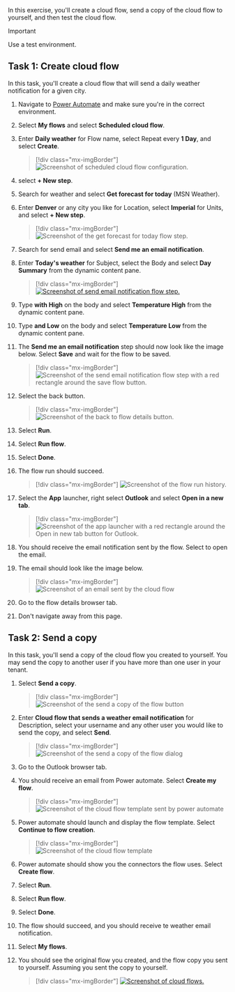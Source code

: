 In this exercise, you'll create a cloud flow, send a copy of the cloud flow to yourself, and then test the cloud flow.

> [!IMPORTANT]
> Use a test environment.

## Task 1: Create cloud flow

In this task, you'll create a cloud flow that will send a daily weather notification for a given city.

1. Navigate to [Power Automate](https://us.flow.microsoft.com/?azure-portal=true) and make sure you're in the correct environment.

1. Select **My flows** and select **Scheduled cloud flow**.

1. Enter **Daily weather** for Flow name, select Repeat every **1 Day**, and select **Create**.

    > [!div class="mx-imgBorder"]
    > ![Screenshot of scheduled cloud flow configuration.](../media/scheduled.png)

1. select **+ New step**.

1. Search for weather and select **Get forecast for today** (MSN Weather).

1. Enter **Denver** or any city you like for Location, select **Imperial** for Units, and select **+ New step**.

    > [!div class="mx-imgBorder"]
    > ![Screenshot of the get forecast for today flow step.](../media/forecast.png)

1. Search for send email and select **Send me an email notification**.

1. Enter **Today's weather** for Subject, select the Body and select **Day Summary** from the dynamic content pane.

    > [!div class="mx-imgBorder"]
    > [![Screenshot of send email notification flow step.](../media/day-summary.png)](../media/day-summary.png#lightbox)

1. Type **with High** on the body and select **Temperature High** from the dynamic content pane.

1. Type **and Low** on the body and select **Temperature Low** from the dynamic content pane.

1. The **Send me an email notification** step should now look like the image below. Select **Save** and wait for the flow to be saved.

    > [!div class="mx-imgBorder"]
    > ![Screenshot of the send email notification flow step with a red rectangle around the save flow button.](../media/save.png)

1. Select the back button.

    > [!div class="mx-imgBorder"]
    > ![Screenshot of the back to flow details button.](../media/back.png)

1. Select **Run**.

1. Select **Run flow**.

1. Select **Done**.

1. The flow run should succeed.

    > [!div class="mx-imgBorder"]
    > ![Screenshot of the flow run history.](../media/succeeded.png)

1. Select the **App** launcher, right select **Outlook** and select **Open in a new tab**.

    > [!div class="mx-imgBorder"]
    > ![Screenshot of the app launcher with a red rectangle around the Open in new tab button for Outlook.](../media/new-tab.png)

1. You should receive the email notification sent by the flow. Select to open the email.

1. The email should look like the image below.

    > [!div class="mx-imgBorder"]
    > ![Screenshot of an email sent by the cloud flow](../media/email-2.png)

1. Go to the flow details browser tab.

1. Don't navigate away from this page.

## Task 2: Send a copy

In this task, you'll send a copy of the cloud flow you created to yourself. You may send the copy to another user if you have more than one user in your tenant.

1. Select **Send a copy**.

    > [!div class="mx-imgBorder"]
    > ![Screenshot of the send a copy of the flow button](../media/send.png)

1. Enter **Cloud flow that sends a weather email notification** for Description, select your username and any other user you would like to send the copy, and select **Send**.

    > [!div class="mx-imgBorder"]
    > ![Screenshot of the send a copy of the flow dialog](../media/send-2.png)

1. Go to the Outlook browser tab.

1. You should receive an email from Power automate. Select **Create my flow**.

    > [!div class="mx-imgBorder"]
    > ![Screenshot of the cloud flow template sent by power automate](../media/create.png)

1. Power automate should launch and display the flow template. Select **Continue to flow creation**.

    > [!div class="mx-imgBorder"]
    > ![Screenshot of the cloud flow template](../media/continue.png)

1. Power automate should show you the connectors the flow uses. Select **Create flow**.

1. Select **Run**.

1. Select **Run flow**.

1. Select **Done**.

1. The flow should succeed, and you should receive te weather email notification.

1. Select **My flows**.

1. You should see the original flow you created, and the flow copy you sent to yourself. Assuming you sent the copy to yourself.

    > [!div class="mx-imgBorder"]
    > [![Screenshot of cloud flows.](../media/flows.png)](../media/flows.png#lightbox)
